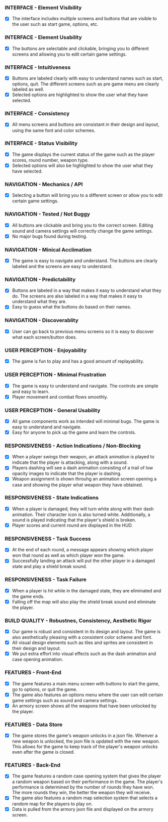### INTERFACE - Element Visibility
- [x] The interface includes multiple screens and buttons that are visible to the user such as start game, options, etc.

### INTERFACE - Element Usability
- [x] The buttons are selectable and clickable, bringing you to different screens and allowing you to edit certain game settings.

### INTERFACE - Intuitiveness
- [x] Buttons are labeled clearly with easy to understand names such as start, options, quit. The different screens such as pre game menu are clearly labeled as well. 
- [x] Selected options are highlighted to show the user what they have selected.

### INTERFACE - Consistency
- [x] All menu screens and buttons are consistant in their design and layout, using the same font and color schemes.

### INTERFACE - Status Visibility
- [x] The game displays the current status of the game such as the player scores, round number, weapon type.
- [x] Selected options will also be highlighted to show the user what they have selected.

### NAVIGATION - Mechanics / API
- [x] Selecting a button will bring you to a different screen or allow you to edit certain game settings.

### NAVIGATION - Tested / Not Buggy
- [x] All buttons are clickable and bring you to the correct screen. Editing sound and camera settings will correctly change the game settings.
- [x] No major bugs found during testing.

### NAVIGATION - Minical Acclimation
- [x] The game is easy to navigate and understand. The buttons are clearly labeled and the screens are easy to understand.

### NAVIGATION - Predictability
- [x] Buttons are labeled in a way that makes it easy to understand what they do. The screens are also labeled in a way that makes it easy to understand what they are. 
- [x] Easy to guess what the buttons do based on their names.

### NAVIGATION - Discoverablity
- [x] User can go back to previous menu screens so it is easy to discover what each screen/button does.

### USER PERCEPTION - Enjoyability
- [x] The game is fun to play and has a good amount of replayability. 

### USER PERCEPTION - Minimal Frustration
- [x] The game is easy to understand and navigate. The controls are simple and easy to learn. 
- [x] Player movement and combat flows smoothly.

### USER PERCEPTION - General Usability
- [x] All game components work as intended will minimal bugs. The game is easy to understand and navigate.
- [x] Easy for anyone to pick up the game and learn the controls.

### RESPONSIVENESS - Action Indications / Non-Blocking
- [x] When a player swings their weapon, an attack animation is played to indicate that the player is attacking, along with a sound. 
- [x] Players dashing will see a dash animation consisting of a trail of low opacity images to indicate that the player is dashing.
- [x] Weapon assignment is shown throuhg an animation screen opening a case and showing the player what weapon they have obtained.

### RESPONSIVENESS - State Indications
- [x] When a player is damaged, they will turn white along with their dash animation. Their character icon is also turned white. Additionally, a sound is played indicating that the player's shield is broken. 
- [x] Player scores and current round are displayed in the HUD.

### RESPONSIVENESS - Task Success
- [x] At the end of each round, a message appears showing which player won that round as well as which player won the game.
- [x] Successfully landing an attack will put the other player in a damaged state and play a shield break sound.

### RESPONSIVENESS - Task Failure
- [x] When a player is hit while in the damaged state, they are eliminated and the game ends.
- [x] Falling off the map will also play the shield break sound and eliminate the player.

### BUILD QUALITY - Robustnes, Consistency, Aesthetic Rigor
- [x] Our game is robust and consistent in its design and layout. The game is also aesthetically pleasing with a consistent color scheme and font.
- [x] All visual design elements such as tiles and sprites are consistent in their design and layout.
- [x] We put extra effort into visual effects such as the dash animation and case opening animation.

### FEATURES - Front-End
- [x] The game features a main menu screen with buttons to start the game, go to options, or quit the game.
- [x] The game also features an options menu where the user can edit certain game settings such as sound and camera settings.
- [x] An armory screen shows all the weapons that have been unlocked by the player.

### FEATURES - Data Store
- [x] The game stores the game's weapon unlocks in a json file. Whenver a new weapon is unlocked, the json file is updated with the new weapon. This allows for the game to keep track of the player's weapon unlocks even after the game is closed.

### FEATURES - Back-End
- [x] The game features a random case opening system that gives the player a random weapon based on their performance in the game. The player's performance is determined by the number of rounds they have won. The more rounds they win, the better the weapon they will receive.
- [x] The game also features a random map selection system that selects a random map for the players to play on.
- [x] Data is pulled from the armory json file and displayed on the armory screen.